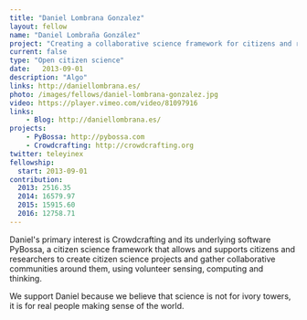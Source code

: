 ```yaml
---
title: "Daniel Lombrana Gonzalez"
layout: fellow
name: "Daniel Lombraña González"
project: "Creating a collaborative science framework for citizens and researchers."
current: false
type: "Open citizen science"
date:   2013-09-01
description: "Algo"
links: http://daniellombrana.es/
photo: /images/fellows/daniel-lombrana-gonzalez.jpg
video: https://player.vimeo.com/video/81097916
links:
    - Blog: http://daniellombrana.es/
projects:
    - PyBossa: http://pybossa.com
    - Crowdcrafting: http://crowdcrafting.org
twitter: teleyinex
fellowship:
  start: 2013-09-01
contribution:
  2013: 2516.35
  2014: 16579.97
  2015: 15915.60
  2016: 12758.71
---
```


Daniel's primary interest is Crowdcrafting and its underlying software PyBossa, a citizen science framework that allows and supports citizens and researchers to create citizen science projects and gather collaborative communities around them, using volunteer sensing, computing and thinking.

We support Daniel because we believe that science is not for ivory towers, it is for real people making sense of the world.
